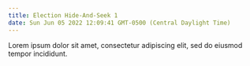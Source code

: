 ```yaml
---
title: Election Hide-And-Seek 1
date: Sun Jun 05 2022 12:09:41 GMT-0500 (Central Daylight Time)
---
```


Lorem ipsum dolor sit amet, consectetur adipiscing elit, sed do eiusmod tempor incididunt.